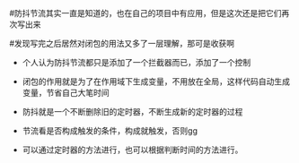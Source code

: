 #防抖节流其实一直是知道的，也在自己的项目中有应用，但是这次还是把它们再次写出来

#发现写完之后居然对闭包的用法又多了一层理解，那可是收获啊

- 个人认为防抖节流都只是添加了一个拦截器而已，添加了一个控制
- 闭包的作用就是为了在作用域下生成变量，不用放在全局，这样代码自动生成变量，节省自己大笔时间

- 防抖就是一个不断删除旧的定时器，不断生成新的定时器的过程

- 节流看是否构成触发的条件，构成就触发，否则gg

- 可以通过定时器的方法进行，也可以根据判断时间的方法进行。
